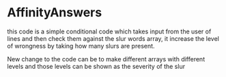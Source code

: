 # AffinityAnswers
this code is a simple conditional code
which takes input from the user of lines
and then check them against the slur words array,
it increase the level of wrongness by taking how many slurs are present.

New change to the code can be to make different arrays with different levels
and those levels can be shown as the severity of the slur

